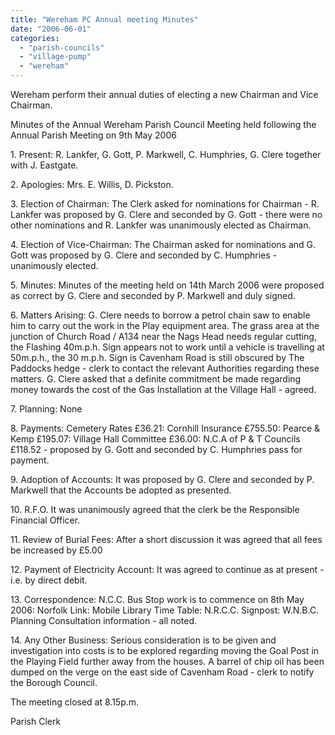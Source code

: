 ```yaml
---
title: "Wereham PC Annual meeting Minutes"
date: "2006-06-01"
categories: 
  - "parish-councils"
  - "village-pump"
  - "wereham"
---
```


Wereham perform their annual duties of electing a new Chairman and Vice Chairman.

Minutes of the Annual Wereham Parish Council Meeting held following the Annual Parish Meeting on 9th May 2006

1\. Present: R. Lankfer, G. Gott, P. Markwell, C. Humphries, G. Clere together with J. Eastgate.

2\. Apologies: Mrs. E. Willis, D. Pickston.

3\. Election of Chairman: The Clerk asked for nominations for Chairman - R. Lankfer was proposed by G. Clere and seconded by G. Gott - there were no other nominations and R. Lankfer was unanimously elected as Chairman.

4\. Election of Vice-Chairman: The Chairman asked for nominations and G. Gott was proposed by G. Clere and seconded by C. Humphries - unanimously elected.

5\. Minutes: Minutes of the meeting held on 14th March 2006 were proposed as correct by G. Clere and seconded by P. Markwell and duly signed.

6\. Matters Arising: G. Clere needs to borrow a petrol chain saw to enable him to carry out the work in the Play equipment area. The grass area at the junction of Church Road / A134 near the Nags Head needs regular cutting, the Flashing 40m.p.h. Sign appears not to work until a vehicle is travelling at 50m.p.h., the 30 m.p.h. Sign is Cavenham Road is still obscured by The Paddocks hedge - clerk to contact the relevant Authorities regarding these matters. G. Clere asked that a definite commitment be made regarding money towards the cost of the Gas Installation at the Village Hall - agreed.

7\. Planning: None

8\. Payments: Cemetery Rates £36.21: Cornhill Insurance £755.50: Pearce & Kemp £195.07: Village Hall Committee £36.00: N.C.A of P & T Councils £118.52 - proposed by G. Gott and seconded by C. Humphries pass for payment.

9\. Adoption of Accounts: It was proposed by G. Clere and seconded by P. Markwell that the Accounts be adopted as presented.

10\. R.F.O. It was unanimously agreed that the clerk be the Responsible Financial Officer.

11\. Review of Burial Fees: After a short discussion it was agreed that all fees be increased by £5.00

12\. Payment of Electricity Account: It was agreed to continue as at present - i.e. by direct debit.

13\. Correspondence: N.C.C. Bus Stop work is to commence on 8th May 2006: Norfolk Link: Mobile Library Time Table: N.R.C.C. Signpost: W.N.B.C. Planning Consultation information - all noted.

14\. Any Other Business: Serious consideration is to be given and investigation into costs is to be explored regarding moving the Goal Post in the Playing Field further away from the houses. A barrel of chip oil has been dumped on the verge on the east side of Cavenham Road - clerk to notify the Borough Council.

The meeting closed at 8.15p.m.

Parish Clerk
